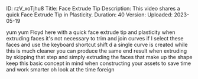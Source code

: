 ID: rzV_xoTjhu8
Title: Face Extrude Tip
Description: This video shares a quick Face Extrude Tip in Plasticity.
Duration: 40
Version: 
Uploaded: 2023-05-19

yum yum Floyd here with a quick face
extrude tip and plasticity when
extruding faces it's not necessary to
trim and join curves if I select these
faces and use the keyboard shortcut
shift d a single curve is created while
this is much cleaner you can produce the
same end result when extruding by
skipping that step and simply extruding
the faces that make up the shape keep
this basic concept in mind when
constructing your assets to save time
and work smarter oh look at the time
foreign

